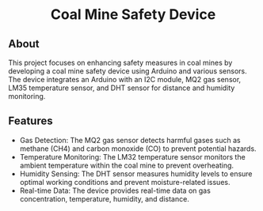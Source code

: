 <h1 align="center">Coal Mine Safety Device</h1>

## About
This project focuses on enhancing safety measures in coal mines by developing a coal mine safety device using Arduino and various sensors. The device integrates an Arduino with an I2C module, MQ2 gas sensor, LM35 temperature sensor, and DHT sensor for distance and humidity monitoring.

## Features
* Gas Detection: The MQ2 gas sensor detects harmful gases such as methane (CH4) and carbon monoxide (CO) to prevent potential hazards.
* Temperature Monitoring: The LM32 temperature sensor monitors the ambient temperature within the coal mine to prevent overheating.
* Humidity Sensing: The DHT sensor measures humidity levels to ensure optimal working conditions and prevent moisture-related issues.
* Real-time Data: The device provides real-time data on gas concentration, temperature, humidity, and distance.

